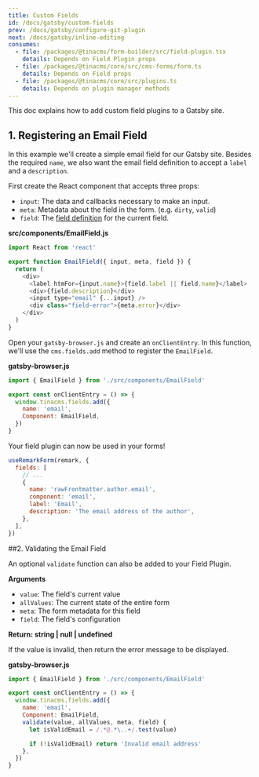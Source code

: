 ```yaml
---
title: Custom Fields
id: /docs/gatsby/custom-fields
prev: /docs/gatsby/configure-git-plugin
next: /docs/gatsby/inline-editing
consumes:
  - file: /packages/@tinacms/form-builder/src/field-plugin.tsx
    details: Depends on Field Plugin props
  - file: /packages/@tinacms/core/src/cms-forms/form.ts
    details: Depends on Field props
  - file: /packages/@tinacms/core/src/plugins.ts
    details: Depends on plugin manager methods
---
```


This doc explains how to add custom field plugins to a Gatsby site.

## 1. Registering an Email Field

In this example we'll create a simple email field for our Gatsby site. Besides the required `name`, we also want the email field definition to accept a `label` and a `description`.

First create the React component that accepts three props:

- `input`: The data and callbacks necessary to make an input.
- `meta`: Metadata about the field in the form. (e.g. `dirty`, `valid`)
- `field`: The [field definition](https://tinacms.org/docs/concepts/fields#field-definition) for the current field.

**src/components/EmailField.js**

```javascript
import React from 'react'

export function EmailField({ input, meta, field }) {
  return (
    <div>
      <label htmFor={input.name}>{field.label || field.name}</label>
      <div>{field.description}</div>
      <input type="email" {...input} />
      <div class="field-error">{meta.error}</div>
    </div>
  )
}
```

Open your `gatsby-browser.js` and create an `onClientEntry`. In this function, we'll use the `cms.fields.add` method to register the `EmailField`.

**gatsby-browser.js**

```javascript
import { EmailField } from './src/components/EmailField'

export const onClientEntry = () => {
  window.tinacms.fields.add({
    name: 'email',
    Component: EmailField,
  })
}
```

Your field plugin can now be used in your forms!

```javascript
useRemarkForm(remark, {
  fields: [
    // ...
    {
      name: 'rawFrontmatter.author.email',
      component: 'email',
      label: 'Email',
      description: 'The email address of the author',
    },
  ],
})
```

##2. Validating the Email Field

An optional `validate` function can also be added to your Field Plugin.

**Arguments**

- `value`: The field's current value
- `allValues`: The current state of the entire form
- `meta`: The form metadata for this field
- `field`: The field's configuration

**Return: string | null | undefined**

If the value is invalid, then return the error message to be displayed.

**gatsby-browser.js**

```javascript
import { EmailField } from './src/components/EmailField'

export const onClientEntry = () => {
  window.tinacms.fields.add({
    name: 'email',
    Component: EmailField,
    validate(value, allValues, meta, field) {
      let isValidEmail = /.*@.*\..+/.test(value)

      if (!isValidEmail) return 'Invalid email address'
    },
  })
}
```
